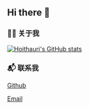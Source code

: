 ## Hi there 👋

### 👨‍💻 关于我
[![Hoithauri's GitHub stats](https://github-readme-stats.vercel.app/api?username=hoithauri)](https://github.com/anuraghazra/github-readme-stats)

### 📬 联系我
[Github](https://github.com/hoithauri)

[Email](#)
